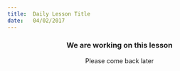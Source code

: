 ```yaml
---
title:  Daily Lesson Title
date:   04/02/2017
---
```


### <center>We are working on this lesson</center>
<center>Please come back later</center>